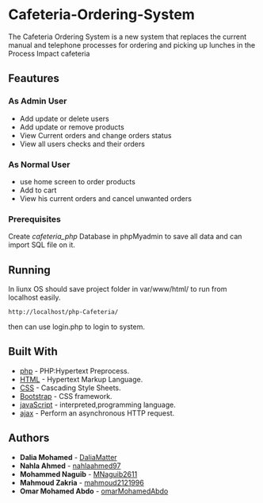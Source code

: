 # Cafeteria-Ordering-System

The Cafeteria Ordering System is a new system that replaces the current manual and telephone processes for ordering and picking up lunches in the Process Impact cafeteria

## Feautures

### As Admin User
* Add update or delete users
* Add update or remove products
* View Current orders and change orders status
* View all users checks and their orders

### As Normal User
* use home screen to order products
* Add to cart
* View his current orders and cancel unwanted orders

### Prerequisites

Create *cafeteria_php* Database in phpMyadmin to save all data and can import SQL file on it. 

## Running

In liunx OS should save project folder in var/www/html/ to run from localhost easily.

```
http://localhost/php-Cafeteria/
```
then can use login.php to login to system.

## Built With

* [php](https://www.php.net/docs.php) - PHP:Hypertext Preprocess.
* [HTML](https://html.com/) - Hypertext Markup Language.
* [CSS](https://devdocs.io/css/) - Cascading Style Sheets.
* [Bootstrap](https://getbootstrap.com/) - CSS framework.
* [javaScript](https://javascript.info) - interpreted,programming language.
* [ajax](https://api.jquery.com/jquery.ajax/) - Perform an asynchronous HTTP request.

## Authors

* **Dalia Mohamed** - [DaliaMatter](https://github.com/DaliaMatter)
* **Nahla Ahmed** - [nahlaahmed97](https://github.com/nahlaahmed97)
* **Mohammed Naguib** - [MNaguib2611](https://github.com/MNaguib2611)
* **Mahmoud Zakria** - [mahmoud2121996](https://github.com/mahmoud2121996)
* **Omar Mohamed Abdo** - [omarMohamedAbdo](https://github.com/omarMohamedAbdo)



